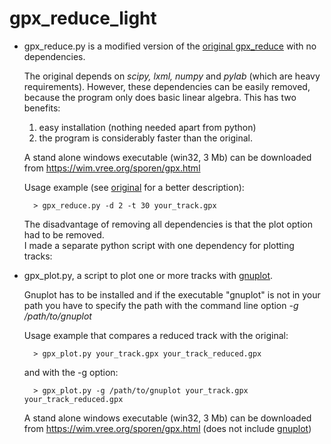 # gpx_reduce_light

* gpx_reduce.py is a modified version of the [original gpx_reduce][1] with no dependencies.

    The original depends on *scipy, lxml, numpy* and *pylab* (which are heavy requirements).
    However, these dependencies can be easily removed, because the program only does basic linear
    algebra.
    This has two benefits:

    1. easy installation (nothing needed apart from python)
    2. the program is considerably faster than the original.
    
    A stand alone windows executable (win32, 3 Mb) can be downloaded from <https://wim.vree.org/sporen/gpx.html>

    Usage example (see [original][1] for a better description):

        > gpx_reduce.py -d 2 -t 30 your_track.gpx

    The disadvantage of removing all dependencies is that the plot option had to be removed.  
    I made a separate python script with one dependency for plotting tracks:

* gpx_plot.py, a script to plot one or more tracks with [gnuplot][3].

    Gnuplot has to be installed and if the executable "gnuplot" is not in your path
    you have to specify the path with the command line option *-g /path/to/gnuplot*

    Usage example that compares a reduced track with the original:

        > gpx_plot.py your_track.gpx your_track_reduced.gpx
    
    and with the -g option:

        > gpx_plot.py -g /path/to/gnuplot your_track.gpx your_track_reduced.gpx
    
    A stand alone windows executable (win32, 3 Mb) can be downloaded from <https://wim.vree.org/sporen/gpx.html>
    (does not include [gnuplot][3])

[1]: https://github.com/Alezy80/gpx_reduce/
[3]: https://sourceforge.net/projects/gnuplot/files/gnuplot/

